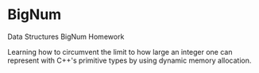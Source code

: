 # BigNum
Data Structures BigNum Homework


Learning how to circumvent the limit to how large an integer one can represent 
with C++'s primitive types by using dynamic memory allocation.
